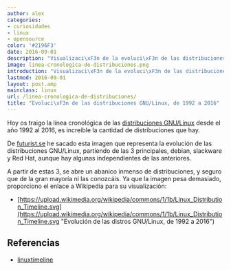 ```yaml
---
author: alex
categories:
- curiosidades
- linux
- opensource
color: '#2196F3'
date: 2016-09-01
description: "Visualizaci\xF3n de la evoluci\xF3n de las distribuciones GNU/Linux"
image: linea-cronologica-de-distribuciones.png
introduction: "Visualizaci\xF3n de la evoluci\xF3n de las distribuciones GNU/Linux"
lastmod: 2016-09-01
layout: post.amp
mainclass: linux
url: /linea-cronologica-de-distribuciones/
title: "Evoluci\xF3n de las distribuciones GNU/Linux, de 1992 a 2016"
---
```


<figure>
    <amp-img on="tap:lightbox1" role="button" tabindex="0" layout="responsive" src="/img/linea-cronologica-de-distribuciones.png" alt="{{ title }}" title="{{ title }}" width="800" height="400"></amp-img>
</figure>

Hoy os traigo la línea cronológica de las [distribuciones GNU/Linux](/category/linux/ "Artículos sobre linux") desde el año 1992 al 2016, es increíble la cantidad de distribuciones que hay.

De <a target="_blank" href="http://futurist.se/gldt/">futurist.se</a> he sacado esta imagen que representa la evolución de las distribuciones GNU/Linux, partiendo de las 3 principales, debian, slackware y Red Hat, aunque hay algunas independientes de las anteriores.

<!--more--><!--ad-->

A partir de estas 3, se abre un abanico inmenso de distribuciones, y seguro que de la gran mayoría ni las conozcáis. Ya que la imagen pesa demasiado, proporciono el enlace a Wikipedia para su visualización:

- [https://upload.wikimedia.org/wikipedia/commons/1/1b/Linux_Distribution_Timeline.svg](https://upload.wikimedia.org/wikipedia/commons/1/1b/Linux_Distribution_Timeline.svg "Evolución de las distros GNU/Linux, de 1992 a 2016")

## Referencias

- [linuxtimeline](https://github.com/konimex/linuxtimeline "Repositorio en Github de LinuxTimeline")
